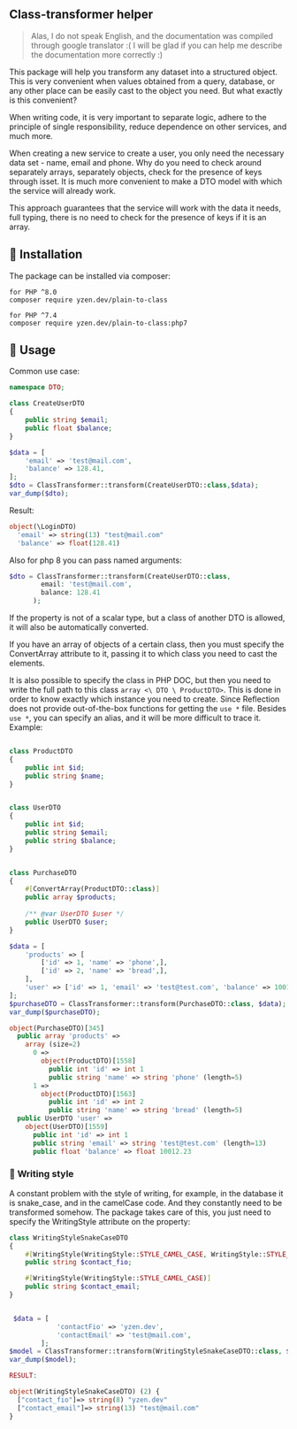 ## Class-transformer helper

> Alas, I do not speak English, and the documentation was compiled through google translator :(
> I will be glad if you can help me describe the documentation more correctly :)

This package will help you transform any dataset into a structured object. This is very convenient when values obtained from a query, database, or any other place can be easily cast to the object you need. But what exactly is this convenient?

When writing code, it is very important to separate logic, adhere to the principle of single responsibility, reduce dependence on other services, and much more.

When creating a new service to create a user, you only need the necessary data set - name, email and phone. Why do you need to check around separately arrays, separately objects, check for the presence of keys through isset. It is much more convenient to make a DTO model with which the service will already work.

This approach guarantees that the service will work with the data it needs, full typing, there is no need to check for the presence of keys if it is an array.

## :scroll: **Installation**
The package can be installed via composer:
```
for PHP ^8.0
composer require yzen.dev/plain-to-class

for PHP ^7.4
composer require yzen.dev/plain-to-class:php7
```

## :scroll: **Usage**
Common use case:

```php
namespace DTO;

class CreateUserDTO
{
    public string $email;
    public float $balance;
}
```

```php 
$data = [
    'email' => 'test@mail.com',
    'balance' => 128.41,
];
$dto = ClassTransformer::transform(CreateUserDTO::class,$data);
var_dump($dto);
```
Result:
```php
object(\LoginDTO)
  'email' => string(13) "test@mail.com"
  'balance' => float(128.41) 
```

Also for php 8 you can pass named arguments:

```php 
$dto = ClassTransformer::transform(CreateUserDTO::class,
        email: 'test@mail.com',
        balance: 128.41
      );
```

If the property is not of a scalar type, but a class of another DTO is allowed, it will also be automatically converted.

If you have an array of objects of a certain class, then you must specify the ConvertArray attribute to it, passing it to which class you need to cast the elements.

It is also possible to specify the class in PHP DOC, but then you need to write the full path to this class `array <\ DTO \ ProductDTO>`. This is done in order to know exactly which instance you need to create. Since Reflection does not provide out-of-the-box functions for getting the `use *` file. Besides `use *`, you can specify an alias, and it will be more difficult to trace it.
Example:
```php

class ProductDTO
{
    public int $id;
    public string $name;
}


class UserDTO
{
    public int $id;
    public string $email;
    public string $balance;
}


class PurchaseDTO
{
    #[ConvertArray(ProductDTO::class)]
    public array $products;
        
    /** @var UserDTO $user */
    public UserDTO $user;
}

$data = [
    'products' => [
        ['id' => 1, 'name' => 'phone',],
        ['id' => 2, 'name' => 'bread',],
    ],
    'user' => ['id' => 1, 'email' => 'test@test.com', 'balance' => 10012.23,],
];
$purchaseDTO = ClassTransformer::transform(PurchaseDTO::class, $data);
var_dump($purchaseDTO);
```

```php
object(PurchaseDTO)[345]
  public array 'products' => 
    array (size=2)
      0 => 
        object(ProductDTO)[1558]
          public int 'id' => int 1
          public string 'name' => string 'phone' (length=5)
      1 => 
        object(ProductDTO)[1563]
          public int 'id' => int 2
          public string 'name' => string 'bread' (length=5)
  public UserDTO 'user' => 
    object(UserDTO)[1559]
      public int 'id' => int 1
      public string 'email' => string 'test@test.com' (length=13)
      public float 'balance' => float 10012.23
```

### :scroll: **Writing style**

A constant problem with the style of writing, for example, in the database it is snake_case, and in the camelCase code. And they constantly need to be transformed somehow. The package takes care of this, you just need to specify the WritingStyle attribute on the property:

```php
class WritingStyleSnakeCaseDTO
{
    #[WritingStyle(WritingStyle::STYLE_CAMEL_CASE, WritingStyle::STYLE_SNAKE_CASE)]
    public string $contact_fio;

    #[WritingStyle(WritingStyle::STYLE_CAMEL_CASE)]
    public string $contact_email;
}


 $data = [
            'contactFio' => 'yzen.dev',
            'contactEmail' => 'test@mail.com',
        ];
$model = ClassTransformer::transform(WritingStyleSnakeCaseDTO::class, $data);
var_dump($model);
```
```php
RESULT:

object(WritingStyleSnakeCaseDTO) (2) {
  ["contact_fio"]=> string(8) "yzen.dev"
  ["contact_email"]=> string(13) "test@mail.com"
}
```
